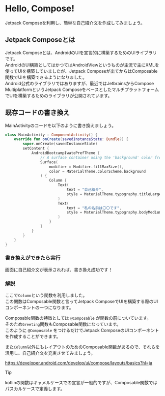 # Hello, Compose!
Jetpack Composeを利用し、簡単な自己紹介文を作成してみましょう。

## Jetpack Composeとは
Jetpack Composeとは、AndroidのUIを宣言的に構築するためのUIライブラリです。  
AndroidのUI構築としてはかつてはAndroidViewというものが主流で主にXMLを使ってUIを構築していましたが、Jetpack Composeが出てからはComposable関数でUIを構築できるようになりました。  
Android公式のライブラリではありますが、最近ではJetbrainsからCompose MultiplatformというJetpack ComposeをベースとしたマルチプラットフォームでUIを構築するためのライブラリが公開されています。   

## 既存コードの書き換え

MainActivityのコードを以下のように書き換えましょう。   
```kotlin
class MainActivity : ComponentActivity() {
    override fun onCreate(savedInstanceState: Bundle?) {
        super.onCreate(savedInstanceState)
        setContent {
            AndroidBootcampIwatePrefTheme {
                // A surface container using the 'background' color from the theme
                Surface(
                    modifier = Modifier.fillMaxSize(),
                    color = MaterialTheme.colorScheme.background
                ) {
                    Column {
                        Text(
                            text = "自己紹介",
                            style = MaterialTheme.typography.titleLarge,
                        )
                        Text(
                            text = "私の名前は〇〇です",
                            style = MaterialTheme.typography.bodyMedium,
                        )
                    }
                }
            }
        }
    }
}
```

### 書き換えができたら実行
画面に自己紹介文が表示されれば、書き換え成功です！

### 解説
ここで`Column`という関数を利用しました。  
この関数はComposable関数と言ってJetpack ComposeでUIを構築する際のUIコンポーネントの一つになります。 

Composable関数の特徴としては `@Composable` が関数の前についています。  
そのため`Greeting`関数もComposable関数になっています。  
このように `@Composable` をつけるだけでJetpack ComposeのUIコンポーネントを作成することができます。  

また`Column`以外にもレイアウトのためのComposable関数があるので、それらを活用し、自己紹介文を充実させてみましょう。

https://developer.android.com/develop/ui/compose/layouts/basics?hl=ja

> [!TIP]
> kotlinの関数はキャメルケースでの宣言が一般的ですが、Composable関数ではパスカルケースで定義します。
